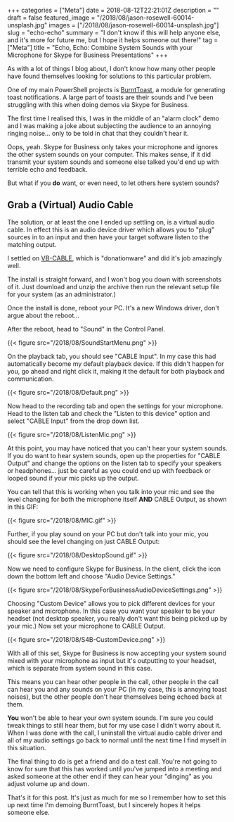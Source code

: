 +++
categories = ["Meta"]
date = 2018-08-12T22:21:01Z
description = ""
draft = false
featured_image = "/2018/08/jason-rosewell-60014-unsplash.jpg"
images = ["/2018/08/jason-rosewell-60014-unsplash.jpg"]
slug = "echo-echo"
summary = "I don't know if this will help anyone else, and it's more for future me, but I hope it helps someone out there!"
tag = ["Meta"]
title = "Echo, Echo: Combine System Sounds with your Microphone for Skype for Business Presentations"
+++


As with a lot of things I blog about, I don't know how many other people have found themselves looking for solutions to this particular problem.

One of my main PowerShell projects is [BurntToast](https://powershellgallery.com/packages/BurntToast), a module for generating toast notifications. A large part of toasts are their sounds and I've been struggling with this when doing demos via Skype for Business.

The first time I realised this, I was in the middle of an "alarm clock" demo and I was making a joke about subjecting the audience to an annoying ringing noise... only to be told in chat that they couldn't hear it.

Oops, yeah. Skype for Business only takes your microphone and ignores the other system sounds on your computer. This makes sense, if it did transmit your system sounds and someone else talked you'd end up with terrible echo and feedback.

But what if you **do** want, or even need, to let others here system sounds?

## **Grab a (Virtual) Audio Cable**

The solution, or at least the one I ended up settling on, is a virtual audio cable. In effect this is an audio device driver which allows you to "plug" sources in to an input and then have your target software listen to the matching output.

I settled on [VB-CABLE](https://www.vb-audio.com/Cable/), which is "donationware" and did it's job amazingly well.

The install is straight forward, and I won't bog you down with screenshots of it. Just download and unzip the archive then run the relevant setup file for your system (as an administrator.)

Once the install is done, reboot your PC. It's a new Windows driver, don't argue about the reboot...

After the reboot, head to "Sound" in the Control Panel.

{{< figure src="/2018/08/SoundStartMenu.png" >}}

On the playback tab, you should see "CABLE Input". In my case this had automatically become my default playback device. If this didn't happen for you, go ahead and right click it, making it the default for both playback and communication.

{{< figure src="/2018/08/Default.png" >}}

Now head to the recording tab and open the settings for your microphone. Head to the listen tab and check the "Listen to this device" option and select "CABLE Input" from the drop down list.

{{< figure src="/2018/08/ListenMic.png" >}}

At this point, you may have noticed that you can't hear your system sounds. If you do want to hear system sounds, open up the properties for "CABLE Output" and change the options on the listen tab to specify your speakers or headphones... just be careful as you could end up with feedback or looped sound if your mic picks up the output.

You can tell that this is working when you talk into your mic and see the level changing for both the microphone itself **AND** CABLE Output, as shown in this GIF:

{{< figure src="/2018/08/MIC.gif" >}}

Further, if you play sound on your PC but don't talk into your mic, you should see the level changing on just CABLE Output:

{{< figure src="/2018/08/DesktopSound.gif" >}}

Now we need to configure Skype for Business. In the client, click the icon down the bottom left and choose "Audio Device Settings."

{{< figure src="/2018/08/SkypeForBusinessAudioDeviceSettings.png" >}}

Choosing "Custom Device" allows you to pick different devices for your speaker and microphone. In this case you want your speaker to be your headset (not desktop speaker, you really don't want this being picked up by your mic.) Now set your microphone to CABLE Output.

{{< figure src="/2018/08/S4B-CustomDevice.png" >}}

With all of this set, Skype for Business is now accepting your system sound mixed with your microphone as input but it's outputting to your headset, which is separate from system sound in this case.

This means you can hear other people in the call, other people in the call can hear you and any sounds on your PC (in my case, this is annoying toast noises), but the other people don't hear themselves being echoed back at them.

**You** won't be able to hear your own system sounds. I'm sure you could tweak things to still hear them, but for my use case I didn't worry about it. When I was done with the call, I uninstall the virtual audio cable driver and all of my audio settings go back to normal until the next time I find myself in this situation.

The final thing to do is get a friend and do a test call. You're not going to know for sure that this has worked until you've jumped into a meeting and asked someone at the other end if they can hear your "dinging" as you adjust volume up and down.

That's it for this post. It's just as much for me so I remember how to set this up next time I'm demoing BurntToast, but I sincerely hopes it helps someone else.

